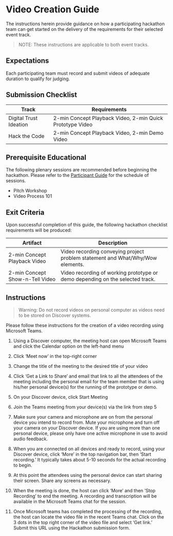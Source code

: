 # Video Creation Guide

The instructions herein provide guidance on how a participating hackathon team can get started on the delivery of the requirements for their selected event track. 

>NOTE: These instructions are applicable to both event tracks.

## Expectations
Each participating team must record and submit videos of adequate duration to qualify for judging.

## Submission Checklist

| Track | Requirements |
| --- | --- |
| Digital Trust Ideation | 2-min Concept Playback Video, 2-min Quick Prototype Video |
| Hack the Code | 2-min Concept Playback Video, 2-min Demo Video |


## Prerequisite Educational

The following plenary sessions are recommended before beginning the hackathon. Please refer to the [Participant Guide](https://www.notion.so/angelhack/TruCreds-Hack-A-Digital-Trust-Hackathon-7e74d78809fb4a56bb9f898b48007464) for the schedule of sessions. 

* Pitch Workshop
* Video Process 101

## Exit Criteria
Upon successful completion of this guide, the following hackathon checklist requirements will be produced:

| Artifact | Description |
| --- | --- |
| 2-min Concept Playback Video  | Video recording conveying project problem statement and What/Why/Wow elements. |
| 2-min Concept Show-n-Tell Video | Video recording of working prototype or demo depending on the selected track. |

## Instructions

>Warning: Do not record videos on personal computer as videos need to be stored on Discover systems.

Please follow these instructions for the creation of a video recording using Microsoft Teams.

1. Using a Discover computer, the meeting host can open Microsoft Teams and click the Calendar option on the left-hand menu
 
3. Click ‘Meet now’ in the top-right corner
 
4. Change the title of the meeting to the desired title of your video
 
5. Click ‘Get a Link to Share’ and email that link to all the attendees of the meeting including the personal email for the team member that is using his/her personal device(s) for the running of the prototype or demo.
 
6. On your Discover device, click Start Meeting
 
7. Join the Teams meeting from your device(s) via the link from step 5
 
8. Make sure your camera and microphone are on from the personal device you intend to record from. Mute your microphone and turn off your camera on your Discover device. If you are using more than one personal device, please only have one active microphone in use to avoid audio feedback.
 
9. When you are connected on all devices and ready to record, using your Discover device, click ‘More’ in the top navigation bar, then ‘Start recording.’ It typically takes about 5-10 seconds for the actual recording to begin.
    
10. At this point the attendees using the personal device can start sharing their screen. Share any screens as necessary.
 
11. When the meeting is done, the host can click ‘More’ and then ‘Stop Recording’ to end the meeting. A recording and transcription will be available in the Microsoft Teams chat for the session.
 
12. Once Microsoft teams has completed the processing of the recording, the host can locate the video file in the recent Teams chat. Click on the 3 dots in the top right corner of the video file and select ‘Get link.’ Submit this URL using the Hackathon submission form. 





